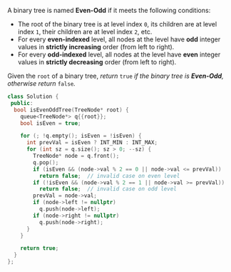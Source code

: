 A binary tree is named **Even-Odd** if it meets the following conditions:

- The root of the binary tree is at level index `0`, its children are at level index `1`, their children are at level index `2`, etc.
- For every **even-indexed** level, all nodes at the level have **odd** integer values in **strictly increasing** order (from left to right).
- For every **odd-indexed** level, all nodes at the level have **even** integer values in **strictly decreasing** order (from left to right).

Given the `root` of a binary tree, _return_ `true` _if the binary tree is **Even-Odd**, otherwise return_ `false`_._

```cpp
class Solution {
 public:
  bool isEvenOddTree(TreeNode* root) {
    queue<TreeNode*> q{{root}};
    bool isEven = true;

    for (; !q.empty(); isEven = !isEven) {
      int prevVal = isEven ? INT_MIN : INT_MAX;
      for (int sz = q.size(); sz > 0; --sz) {
        TreeNode* node = q.front();
        q.pop();
        if (isEven && (node->val % 2 == 0 || node->val <= prevVal))
          return false;  // invalid case on even level
        if (!isEven && (node->val % 2 == 1 || node->val >= prevVal))
          return false;  // invalid case on odd level
        prevVal = node->val;
        if (node->left != nullptr)
          q.push(node->left);
        if (node->right != nullptr)
          q.push(node->right);
      }
    }

    return true;
  }
};
```